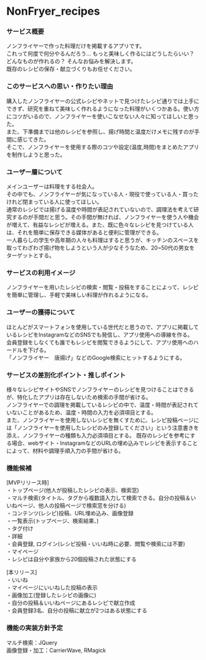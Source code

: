 # NonFryer_recipes

### サービス概要
ノンフライヤーで作った料理だけを掲載するアプリです。<br>
これって何度で何分やるんだろう... もっと美味しく作るにはどうしたらいい？ どんなものが作れるの？ そんなお悩みを解決します。<br>
既存のレシピの保存・献立づくりもお任せください。

### このサービスへの思い・作りたい理由
購入したノンフライヤーの公式レシピやネットで見つけたレシピ通りでは上手にできず、研究を重ねて美味しく作れるようになった料理がいくつかある。使い方にコツがいるので、ノンフライヤーを使いこなせない人々に知ってほしいと思った。<br>
また、下準備までは他のレシピを参照し、揚げ時間と温度だけメモに残すのが手間に感じてきた。<br>
そこで、ノンフライヤーを使用する際のコツや設定(温度,時間)をまとめたアプリを制作しようと思った。

### ユーザー層について
メインユーザーは料理をする社会人。<br>
その中でも、ノンフライヤーが気になっている人・現役で使っている人・買ったけれど閉まっている人に使ってほしい。<br>
通常のレシピでは揚げる温度や時間が表記されていないので、調理法を考えて研究するのが手間だと思う。その手間が無ければ、ノンフライヤーを使う人や機会が増えて、有益なレシピが増える。また、既に色々なレシピを見つけている人は、それを簡単に保存できる媒体があると便利に管理ができる。<br>
一人暮らしの学生や高年期の人々も料理はすると思うが、キッチンのスペースを取ってわざわざ揚げ物をしようという人が少なそうなため、20~50代の男女をターゲットとする。

### サービスの利用イメージ
ノンフライヤーを用いたレシピの検索・閲覧・投稿をすることによって、レシピを簡単に管理し、手軽で美味しい料理が作れるようになる。

### ユーザーの獲得について
ほとんどがスマートフォンを使用している世代だと思うので、アプリに掲載しているレシピをInstagramなどのSNSでも発信し、アプリ使用への導線を作る。<br>
会員登録をしなくても誰でもレシピを閲覧できるようにして、アプリ使用へのハードルを下げる。<br>
「ノンフライヤー　唐揚げ」などのGoogle検索にヒットするようにする。<br>

### サービスの差別化ポイント・推しポイント
様々なレシピサイトやSNSでノンフライヤーのレシピを見つけることはできるが、特化したアプリは存在しないため検索の手間が省ける。<br>
ノンフライヤーでの調理を掲載しているレシピの中で、温度・時間が表記されていないことがあるため、温度・時間の入力を必須項目とする。<br>
また、ノンフライヤーを使用しないレシピを無くすために、レシピ投稿ページには「ノンフライヤーを使用したレシピのみ登録してください」という注意書きを添え、ノンフライヤーの種類も入力必須項目とする。
既存のレシピを参考にする場合、webサイト・InstagramなどのURLの埋め込みでレシピを表示することによって、材料や調理手順入力の手間が省ける。

### 機能候補
[MVPリリース時]<br>
・トップページ(他人が投稿したレシピの表示、検索窓)<br>
・マルチ検索(タイトル、タグから複数語入力して検索できる。自分の投稿＆いいねページ、他人の投稿ページで検索窓を分ける)<br>
・コンテンツ(レシピ)投稿、URL埋め込み、画像登録<br>
・一覧表示(トップページ、検索結果、)<br>
・タグ付け<br>
・詳細<br>
・会員登録, ログイン(レシピ投稿・いいね時に必要、閲覧や検索には不要)<br>
・マイページ<br>
・レシピは自分や家族から20個投稿された状態にする

[本リリース]<br>
・いいね<br>
・マイページにいいねした投稿の表示<br>
・画像加工(登録したレシピの画像に)<br>
・自分の投稿＆いいねページにあるレシピで献立作成<br>
・会員登録3名、自分の投稿に献立が2つはある状態にする

### 機能の実装方針予定
マルチ検索：JQuery<br>
画像登録・加工：CarrierWave, RMagick
